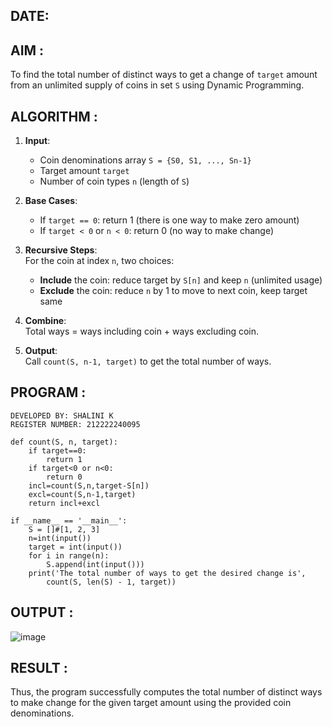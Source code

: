 ## DATE:
## AIM :
To find the total number of distinct ways to get a change of `target` amount from an unlimited supply of coins in set `S` using Dynamic Programming.

## ALGORITHM :
1. **Input**:  
   - Coin denominations array `S = {S0, S1, ..., Sn-1}`  
   - Target amount `target`  
   - Number of coin types `n` (length of `S`)

2. **Base Cases**:  
   - If `target == 0`: return 1 (there is one way to make zero amount)  
   - If `target < 0` or `n < 0`: return 0 (no way to make change)

3. **Recursive Steps**:  
   For the coin at index `n`, two choices:  
   - **Include** the coin: reduce target by `S[n]` and keep `n` (unlimited usage)  
   - **Exclude** the coin: reduce `n` by 1 to move to next coin, keep target same

4. **Combine**:  
   Total ways = ways including coin + ways excluding coin.

5. **Output**:  
Call `count(S, n-1, target)` to get the total number of ways.

## PROGRAM :
```
DEVELOPED BY: SHALINI K
REGISTER NUMBER: 212222240095

def count(S, n, target):
    if target==0:
        return 1
    if target<0 or n<0:
        return 0
    incl=count(S,n,target-S[n])
    excl=count(S,n-1,target)
    return incl+excl

if __name__ == '__main__':
    S = []#[1, 2, 3]
    n=int(input())
    target = int(input())
    for i in range(n):
        S.append(int(input()))
    print('The total number of ways to get the desired change is',
        count(S, len(S) - 1, target))
```

## OUTPUT :
![image](https://github.com/user-attachments/assets/6411ba3f-eaa8-439f-902f-f0bfeb4ac481)

## RESULT :
Thus, the program successfully computes the total number of distinct ways to make change for the given target amount using the provided coin denominations.
